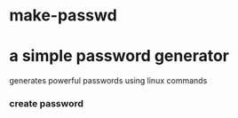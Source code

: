 # make-passwd
# a simple password generator
generates powerful passwords using linux commands

### create password
